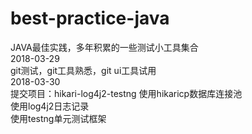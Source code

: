 # best-practice-java

JAVA最佳实践，多年积累的一些测试小工具集合<br>
2018-03-29<br>
git测试，git工具熟悉，git ui工具试用<br>
2018-03-30<br>
<span>提交项目：</span>hikari-log4j2-testng
使用hikaricp数据库连接池<br>
使用log4j2日志记录<br>
使用testng单元测试框架
